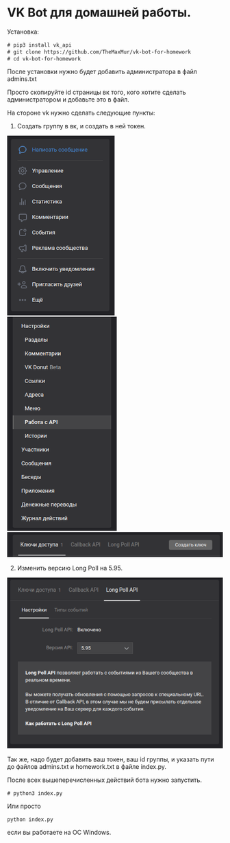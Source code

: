 # VK Bot для домашней работы.

Установка:

```
# pip3 install vk_api
# git clone https://github.com/TheMaxMur/vk-bot-for-homework
# cd vk-bot-for-homework
```
После установки нужно будет добавить администратора в файл admins.txt

Просто скопируйте id страницы вк того, кого хотите сделать администратором и добавьте это в файл.

На стороне vk нужно сделать следующие пункты:

1) Создать группу в вк, и создать в ней токен.

![управление](images/adm.png)
![ключ](images/api.png)
![создание](images/key.png)

2) Изменить версию Long Poll на 5.95.

![лонгполл](images/longpull.png)

Так же, надо будет добавить ваш токен, ваш id группы, и указать пути до файлов admins.txt и homework.txt в файле index.py.

После всех вышеперечисленных действий бота нужно запустить.

```
# python3 index.py
```

Или просто 

``` 
python index.py
```

если вы работаете на ОС Windows.
